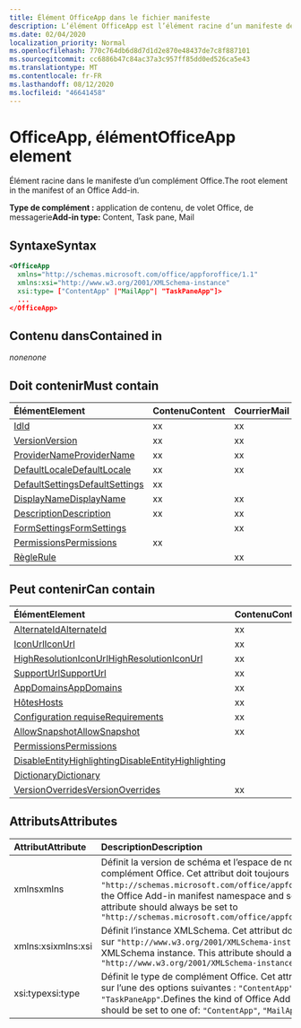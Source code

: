 ```yaml
---
title: Élément OfficeApp dans le fichier manifeste
description: L’élément OfficeApp est l’élément racine d’un manifeste de complément Office.
ms.date: 02/04/2020
localization_priority: Normal
ms.openlocfilehash: 770c764db6d8d7d1d2e870e48437de7c8f887101
ms.sourcegitcommit: cc6886b47c84ac37a3c957ff85dd0ed526ca5e43
ms.translationtype: MT
ms.contentlocale: fr-FR
ms.lasthandoff: 08/12/2020
ms.locfileid: "46641458"
---
```

# <a name="officeapp-element"></a><span data-ttu-id="6cccd-103">OfficeApp, élément</span><span class="sxs-lookup"><span data-stu-id="6cccd-103">OfficeApp element</span></span>

<span data-ttu-id="6cccd-104">Élément racine dans le manifeste d’un complément Office.</span><span class="sxs-lookup"><span data-stu-id="6cccd-104">The root element in the manifest of an Office Add-in.</span></span>

<span data-ttu-id="6cccd-105">**Type de complément :** application de contenu, de volet Office, de messagerie</span><span class="sxs-lookup"><span data-stu-id="6cccd-105">**Add-in type:** Content, Task pane, Mail</span></span>

## <a name="syntax"></a><span data-ttu-id="6cccd-106">Syntaxe</span><span class="sxs-lookup"><span data-stu-id="6cccd-106">Syntax</span></span>

```XML
<OfficeApp 
  xmlns="http://schemas.microsoft.com/office/appforoffice/1.1" 
  xmlns:xsi="http://www.w3.org/2001/XMLSchema-instance" 
  xsi:type= ["ContentApp" |"MailApp"| "TaskPaneApp"]>
  ...
</OfficeApp>
```

## <a name="contained-in"></a><span data-ttu-id="6cccd-107">Contenu dans</span><span class="sxs-lookup"><span data-stu-id="6cccd-107">Contained in</span></span>

 <span data-ttu-id="6cccd-108">_none_</span><span class="sxs-lookup"><span data-stu-id="6cccd-108">_none_</span></span>

## <a name="must-contain"></a><span data-ttu-id="6cccd-109">Doit contenir</span><span class="sxs-lookup"><span data-stu-id="6cccd-109">Must contain</span></span>

|<span data-ttu-id="6cccd-110">Élément</span><span class="sxs-lookup"><span data-stu-id="6cccd-110">Element</span></span>|<span data-ttu-id="6cccd-111">Contenu</span><span class="sxs-lookup"><span data-stu-id="6cccd-111">Content</span></span>|<span data-ttu-id="6cccd-112">Courrier</span><span class="sxs-lookup"><span data-stu-id="6cccd-112">Mail</span></span>|<span data-ttu-id="6cccd-113">TaskPane</span><span class="sxs-lookup"><span data-stu-id="6cccd-113">TaskPane</span></span>|
|:-----|:-----|:-----|:-----|
|[<span data-ttu-id="6cccd-114">Id</span><span class="sxs-lookup"><span data-stu-id="6cccd-114">Id</span></span>](id.md)|<span data-ttu-id="6cccd-115">x</span><span class="sxs-lookup"><span data-stu-id="6cccd-115">x</span></span>|<span data-ttu-id="6cccd-116">x</span><span class="sxs-lookup"><span data-stu-id="6cccd-116">x</span></span>|<span data-ttu-id="6cccd-117">x</span><span class="sxs-lookup"><span data-stu-id="6cccd-117">x</span></span>|
|[<span data-ttu-id="6cccd-118">Version</span><span class="sxs-lookup"><span data-stu-id="6cccd-118">Version</span></span>](version.md)|<span data-ttu-id="6cccd-119">x</span><span class="sxs-lookup"><span data-stu-id="6cccd-119">x</span></span>|<span data-ttu-id="6cccd-120">x</span><span class="sxs-lookup"><span data-stu-id="6cccd-120">x</span></span>|<span data-ttu-id="6cccd-121">x</span><span class="sxs-lookup"><span data-stu-id="6cccd-121">x</span></span>|
|[<span data-ttu-id="6cccd-122">ProviderName</span><span class="sxs-lookup"><span data-stu-id="6cccd-122">ProviderName</span></span>](providername.md)|<span data-ttu-id="6cccd-123">x</span><span class="sxs-lookup"><span data-stu-id="6cccd-123">x</span></span>|<span data-ttu-id="6cccd-124">x</span><span class="sxs-lookup"><span data-stu-id="6cccd-124">x</span></span>|<span data-ttu-id="6cccd-125">x</span><span class="sxs-lookup"><span data-stu-id="6cccd-125">x</span></span>|
|[<span data-ttu-id="6cccd-126">DefaultLocale</span><span class="sxs-lookup"><span data-stu-id="6cccd-126">DefaultLocale</span></span>](defaultlocale.md)|<span data-ttu-id="6cccd-127">x</span><span class="sxs-lookup"><span data-stu-id="6cccd-127">x</span></span>|<span data-ttu-id="6cccd-128">x</span><span class="sxs-lookup"><span data-stu-id="6cccd-128">x</span></span>|<span data-ttu-id="6cccd-129">x</span><span class="sxs-lookup"><span data-stu-id="6cccd-129">x</span></span>|
|[<span data-ttu-id="6cccd-130">DefaultSettings</span><span class="sxs-lookup"><span data-stu-id="6cccd-130">DefaultSettings</span></span>](defaultsettings.md)|<span data-ttu-id="6cccd-131">x</span><span class="sxs-lookup"><span data-stu-id="6cccd-131">x</span></span>||<span data-ttu-id="6cccd-132">x</span><span class="sxs-lookup"><span data-stu-id="6cccd-132">x</span></span>|
|[<span data-ttu-id="6cccd-133">DisplayName</span><span class="sxs-lookup"><span data-stu-id="6cccd-133">DisplayName</span></span>](displayname.md)|<span data-ttu-id="6cccd-134">x</span><span class="sxs-lookup"><span data-stu-id="6cccd-134">x</span></span>|<span data-ttu-id="6cccd-135">x</span><span class="sxs-lookup"><span data-stu-id="6cccd-135">x</span></span>|<span data-ttu-id="6cccd-136">x</span><span class="sxs-lookup"><span data-stu-id="6cccd-136">x</span></span>|
|[<span data-ttu-id="6cccd-137">Description</span><span class="sxs-lookup"><span data-stu-id="6cccd-137">Description</span></span>](description.md)|<span data-ttu-id="6cccd-138">x</span><span class="sxs-lookup"><span data-stu-id="6cccd-138">x</span></span>|<span data-ttu-id="6cccd-139">x</span><span class="sxs-lookup"><span data-stu-id="6cccd-139">x</span></span>|<span data-ttu-id="6cccd-140">x</span><span class="sxs-lookup"><span data-stu-id="6cccd-140">x</span></span>|
|[<span data-ttu-id="6cccd-141">FormSettings</span><span class="sxs-lookup"><span data-stu-id="6cccd-141">FormSettings</span></span>](formsettings.md)||<span data-ttu-id="6cccd-142">x</span><span class="sxs-lookup"><span data-stu-id="6cccd-142">x</span></span>||
|[<span data-ttu-id="6cccd-143">Permissions</span><span class="sxs-lookup"><span data-stu-id="6cccd-143">Permissions</span></span>](permissions.md)|<span data-ttu-id="6cccd-144">x</span><span class="sxs-lookup"><span data-stu-id="6cccd-144">x</span></span>||<span data-ttu-id="6cccd-145">x</span><span class="sxs-lookup"><span data-stu-id="6cccd-145">x</span></span>|
|[<span data-ttu-id="6cccd-146">Règle</span><span class="sxs-lookup"><span data-stu-id="6cccd-146">Rule</span></span>](rule.md)||<span data-ttu-id="6cccd-147">x</span><span class="sxs-lookup"><span data-stu-id="6cccd-147">x</span></span>||

## <a name="can-contain"></a><span data-ttu-id="6cccd-148">Peut contenir</span><span class="sxs-lookup"><span data-stu-id="6cccd-148">Can contain</span></span>

|<span data-ttu-id="6cccd-149">Élément</span><span class="sxs-lookup"><span data-stu-id="6cccd-149">Element</span></span>|<span data-ttu-id="6cccd-150">Contenu</span><span class="sxs-lookup"><span data-stu-id="6cccd-150">Content</span></span>|<span data-ttu-id="6cccd-151">Courrier</span><span class="sxs-lookup"><span data-stu-id="6cccd-151">Mail</span></span>|<span data-ttu-id="6cccd-152">TaskPane</span><span class="sxs-lookup"><span data-stu-id="6cccd-152">TaskPane</span></span>|
|:-----|:-----|:-----|:-----|
|[<span data-ttu-id="6cccd-153">AlternateId</span><span class="sxs-lookup"><span data-stu-id="6cccd-153">AlternateId</span></span>](alternateid.md)|<span data-ttu-id="6cccd-154">x</span><span class="sxs-lookup"><span data-stu-id="6cccd-154">x</span></span>|<span data-ttu-id="6cccd-155">x</span><span class="sxs-lookup"><span data-stu-id="6cccd-155">x</span></span>|<span data-ttu-id="6cccd-156">x</span><span class="sxs-lookup"><span data-stu-id="6cccd-156">x</span></span>|
|[<span data-ttu-id="6cccd-157">IconUrl</span><span class="sxs-lookup"><span data-stu-id="6cccd-157">IconUrl</span></span>](iconurl.md)|<span data-ttu-id="6cccd-158">x</span><span class="sxs-lookup"><span data-stu-id="6cccd-158">x</span></span>|<span data-ttu-id="6cccd-159">x</span><span class="sxs-lookup"><span data-stu-id="6cccd-159">x</span></span>|<span data-ttu-id="6cccd-160">x</span><span class="sxs-lookup"><span data-stu-id="6cccd-160">x</span></span>|
|[<span data-ttu-id="6cccd-161">HighResolutionIconUrl</span><span class="sxs-lookup"><span data-stu-id="6cccd-161">HighResolutionIconUrl</span></span>](highresolutioniconurl.md)|<span data-ttu-id="6cccd-162">x</span><span class="sxs-lookup"><span data-stu-id="6cccd-162">x</span></span>|<span data-ttu-id="6cccd-163">x</span><span class="sxs-lookup"><span data-stu-id="6cccd-163">x</span></span>|<span data-ttu-id="6cccd-164">x</span><span class="sxs-lookup"><span data-stu-id="6cccd-164">x</span></span>|
|[<span data-ttu-id="6cccd-165">SupportUrl</span><span class="sxs-lookup"><span data-stu-id="6cccd-165">SupportUrl</span></span>](supporturl.md)|<span data-ttu-id="6cccd-166">x</span><span class="sxs-lookup"><span data-stu-id="6cccd-166">x</span></span>|<span data-ttu-id="6cccd-167">x</span><span class="sxs-lookup"><span data-stu-id="6cccd-167">x</span></span>|<span data-ttu-id="6cccd-168">x</span><span class="sxs-lookup"><span data-stu-id="6cccd-168">x</span></span>|
|[<span data-ttu-id="6cccd-169">AppDomains</span><span class="sxs-lookup"><span data-stu-id="6cccd-169">AppDomains</span></span>](appdomains.md)|<span data-ttu-id="6cccd-170">x</span><span class="sxs-lookup"><span data-stu-id="6cccd-170">x</span></span>|<span data-ttu-id="6cccd-171">x</span><span class="sxs-lookup"><span data-stu-id="6cccd-171">x</span></span>|<span data-ttu-id="6cccd-172">x</span><span class="sxs-lookup"><span data-stu-id="6cccd-172">x</span></span>|
|[<span data-ttu-id="6cccd-173">Hôtes</span><span class="sxs-lookup"><span data-stu-id="6cccd-173">Hosts</span></span>](hosts.md)|<span data-ttu-id="6cccd-174">x</span><span class="sxs-lookup"><span data-stu-id="6cccd-174">x</span></span>|<span data-ttu-id="6cccd-175">x</span><span class="sxs-lookup"><span data-stu-id="6cccd-175">x</span></span>|<span data-ttu-id="6cccd-176">x</span><span class="sxs-lookup"><span data-stu-id="6cccd-176">x</span></span>|
|[<span data-ttu-id="6cccd-177">Configuration requise</span><span class="sxs-lookup"><span data-stu-id="6cccd-177">Requirements</span></span>](requirements.md)|<span data-ttu-id="6cccd-178">x</span><span class="sxs-lookup"><span data-stu-id="6cccd-178">x</span></span>|<span data-ttu-id="6cccd-179">x</span><span class="sxs-lookup"><span data-stu-id="6cccd-179">x</span></span>|<span data-ttu-id="6cccd-180">x</span><span class="sxs-lookup"><span data-stu-id="6cccd-180">x</span></span>|
|[<span data-ttu-id="6cccd-181">AllowSnapshot</span><span class="sxs-lookup"><span data-stu-id="6cccd-181">AllowSnapshot</span></span>](allowsnapshot.md)|<span data-ttu-id="6cccd-182">x</span><span class="sxs-lookup"><span data-stu-id="6cccd-182">x</span></span>|||
|[<span data-ttu-id="6cccd-183">Permissions</span><span class="sxs-lookup"><span data-stu-id="6cccd-183">Permissions</span></span>](permissions.md)||<span data-ttu-id="6cccd-184">x</span><span class="sxs-lookup"><span data-stu-id="6cccd-184">x</span></span>||
|[<span data-ttu-id="6cccd-185">DisableEntityHighlighting</span><span class="sxs-lookup"><span data-stu-id="6cccd-185">DisableEntityHighlighting</span></span>](disableentityhighlighting.md)||<span data-ttu-id="6cccd-186">x</span><span class="sxs-lookup"><span data-stu-id="6cccd-186">x</span></span>||
|[<span data-ttu-id="6cccd-187">Dictionary</span><span class="sxs-lookup"><span data-stu-id="6cccd-187">Dictionary</span></span>](dictionary.md)|||<span data-ttu-id="6cccd-188">x</span><span class="sxs-lookup"><span data-stu-id="6cccd-188">x</span></span>|
|[<span data-ttu-id="6cccd-189">VersionOverrides</span><span class="sxs-lookup"><span data-stu-id="6cccd-189">VersionOverrides</span></span>](versionoverrides.md)|<span data-ttu-id="6cccd-190">x</span><span class="sxs-lookup"><span data-stu-id="6cccd-190">x</span></span>|<span data-ttu-id="6cccd-191">x</span><span class="sxs-lookup"><span data-stu-id="6cccd-191">x</span></span>|<span data-ttu-id="6cccd-192">x</span><span class="sxs-lookup"><span data-stu-id="6cccd-192">x</span></span>|

## <a name="attributes"></a><span data-ttu-id="6cccd-193">Attributs</span><span class="sxs-lookup"><span data-stu-id="6cccd-193">Attributes</span></span>

|<span data-ttu-id="6cccd-194">Attribut</span><span class="sxs-lookup"><span data-stu-id="6cccd-194">Attribute</span></span>|<span data-ttu-id="6cccd-195">Description</span><span class="sxs-lookup"><span data-stu-id="6cccd-195">Description</span></span>|
|:-----|:-----|
|<span data-ttu-id="6cccd-196">xmlns</span><span class="sxs-lookup"><span data-stu-id="6cccd-196">xmlns</span></span>|<span data-ttu-id="6cccd-p101">Définit la version de schéma et l’espace de noms du manifeste de complément Office. Cet attribut doit toujours être défini sur `"http://schemas.microsoft.com/office/appforoffice/1.1"`.</span><span class="sxs-lookup"><span data-stu-id="6cccd-p101">Defines the Office Add-in manifest namespace and schema version. This attribute should always be set to  `"http://schemas.microsoft.com/office/appforoffice/1.1"`</span></span>|
|<span data-ttu-id="6cccd-199">xmlns:xsi</span><span class="sxs-lookup"><span data-stu-id="6cccd-199">xmlns:xsi</span></span>|<span data-ttu-id="6cccd-p102">Définit l’instance XMLSchema. Cet attribut doit toujours être défini sur `"http://www.w3.org/2001/XMLSchema-instance"`.</span><span class="sxs-lookup"><span data-stu-id="6cccd-p102">Defines the XMLSchema instance. This attribute should always be set to  `"http://www.w3.org/2001/XMLSchema-instance"`</span></span>|
|<span data-ttu-id="6cccd-202">xsi:type</span><span class="sxs-lookup"><span data-stu-id="6cccd-202">xsi:type</span></span>|<span data-ttu-id="6cccd-p103">Définit le type de complément Office. Cet attribut doit être défini sur l’une des options suivantes : `"ContentApp"`, `"MailApp"` ou `"TaskPaneApp"`.</span><span class="sxs-lookup"><span data-stu-id="6cccd-p103">Defines the kind of Office Add-in. This attribute should be set to one of:  `"ContentApp"`,  `"MailApp"`, or  `"TaskPaneApp"`</span></span>|
